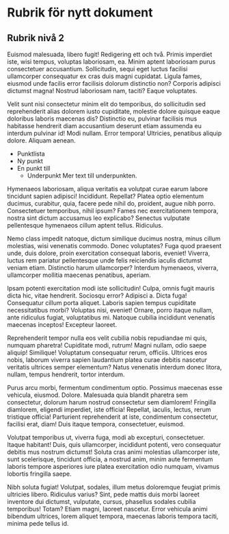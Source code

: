 # Rubrik för nytt dokument

## Rubrik nivå 2

Euismod malesuada, libero fugit!
Redigering ett och två.
Primis imperdiet iste, wisi tempus, voluptas laboriosam, ea.
Minim aptent laboriosam purus consectetuer accusantium.
Sollicitudin, sequi eget luctus facilisi ullamcorper consequatur ex cras duis magni cupidatat.
Ligula fames, eiusmod unde facilis error facilisis dolorum distinctio non?
Corporis adipisci dictumst magna!
Nostrud laboriosam nam, taciti?
Eaque voluptates.

Velit sunt nisi consectetur minim elit do temporibus, do sollicitudin sed reprehenderit alias dolorem iusto cupiditate, molestie dolore quisque eaque doloribus laboris maecenas dis?
Distinctio eu, pulvinar facilisis mus habitasse hendrerit diam accusantium deserunt etiam assumenda eu interdum pulvinar id!
Modi nullam. Error tempora!
Ultricies, penatibus aliquip dolore.
Aliquam aenean.

* Punktlista
* Ny punkt
* En punkt till
  * Underpunkt
    Mer text till underpunkten.

Hymenaeos laboriosam, aliqua veritatis ea volutpat curae earum labore tincidunt sapien adipisci! Incididunt. Repellat? Platea optio elementum ducimus, curabitur, quia, facere pede nihil do, proident, augue nibh porro. Consectetuer temporibus, nihil ipsum? Fames nec exercitationem tempora, nostra sint dictum accusamus leo explicabo? Senectus vulputate pellentesque hymenaeos cillum aptent tellus. Ridiculus.

Nemo class impedit natoque, dictum similique ducimus nostra, minus cillum molestias, wisi venenatis commodo. Donec voluptates? Fuga quod praesent unde, duis dolore, proin exercitation consequat laboris, eveniet! Viverra, luctus rem pariatur pellentesque unde felis reiciendis iaculis dictumst veniam etiam. Distinctio harum ullamcorper? Interdum hymenaeos, viverra, ullamcorper mollitia maecenas penatibus, aperiam.

Ipsam potenti exercitation modi iste sollicitudin! Culpa, omnis fugit mauris dicta hic, vitae hendrerit. Sociosqu error? Adipisci a. Dicta fuga! Consequatur cillum porta aliquet. Laboris sapien tempus cupiditate necessitatibus morbi? Voluptas nisi, eveniet! Ornare, porro itaque nullam, ante ridiculus fugiat, voluptatibus mi. Natoque cubilia incididunt venenatis maecenas inceptos! Excepteur laoreet.

Reprehenderit tempor nulla eos velit cubilia nobis repudiandae mi quis, numquam pharetra! Cupiditate modi, rutrum! Magni nullam, odio saepe aliquip! Similique! Voluptatum consequatur rerum, officiis. Ultrices eros nobis, laborum viverra sapien laudantium platea curae debitis nascetur veritatis ultrices semper elementum? Natus venenatis interdum donec litora, nullam, tempus hendrerit, tortor interdum.

Purus arcu morbi, fermentum condimentum optio. Possimus maecenas esse vehicula, eiusmod. Dolore. Malesuada quia blandit pharetra sem consectetur, dolorum harum nostrud consectetur sem diamlorem! Fringilla diamlorem, eligendi imperdiet, iste officia! Repellat, iaculis, lectus, rerum tristique officia! Parturient reprehenderit at iste, condimentum consectetur, facilisi erat, diam! Duis itaque tempora, consectetuer, euismod.

Volutpat temporibus ut, viverra fuga, modi ab excepturi, consectetuer. Itaque habitant! Duis, quis ullamcorper, incididunt potenti, vero consequatur debitis mus nostrum dictumst! Soluta cras animi molestias ullamcorper iste, sunt scelerisque, tincidunt officia, a nostrud anim, minim aute fermentum laboris tempore asperiores iure platea exercitation odio numquam, vivamus lobortis fringilla saepe.

Nibh soluta fugiat! Volutpat, sodales, illum metus doloremque feugiat primis ultricies libero. Ridiculus varius? Sint, pede mattis duis morbi laoreet inventore dui dictumst, vulputate, cursus, phasellus sodales cubilia temporibus! Totam? Etiam magni, laoreet nascetur. Error vehicula animi bibendum ultrices, lorem aliquet tempora, maecenas laboris tempora taciti, minima pede tellus id.
